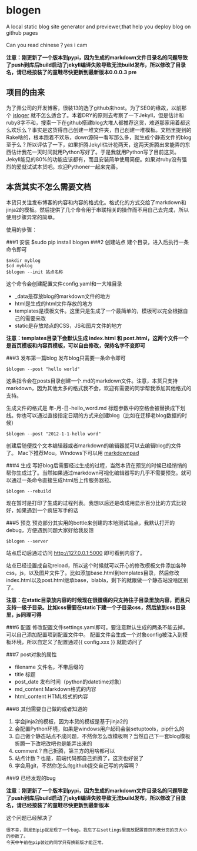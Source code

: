 blogen
======

A local static blog site generator and previewer,that help you deploy blog on github pages

Can you read chinese？yes i cam

__注意：刚更新了一个版本到pypi，因为生成的markdown文件目录名的问题导致了push到库后build启动了jekyll编译失败导致无法build发布，所以修改了目录名，请已经按装了的童鞋尽快更新到最新版本0.0.0.3 pre__

项目的由来
-------
为了弄公司的开发博客，很装13的选了github来host。为了SEO的缘故，以前那个 [jsloger](https://github.com/ipconfiger/jsloger) 就不怎么适合了。本着DRY的原则去考察了一下Jekyll，但是估计和ruby8字不和，搜索一下在github搭建blog大堆人都推荐这货，难道那家用着都这么欢乐么？事实是这货得自己创建一堆文件夹，自己创建一堆模板。文档里提到的Rake啥的，根本跑着不欢乐，down源码一看写那么多，就生成个静态文件的blog至于么？所以评估了一下，如果折腾Jekyll估计花两天，这两天折腾出来能弄的东西估计我花一天时间就用Python写好了。于是我就用Python写了目前这货。Jekyll能见的80%的功能应该都有，而且安装简单使用简便。如果对ruby没有强烈的爱就试试本货吧。欢迎Pythoner一起来完善。

本货其实不怎么需要文档
--------
本货只关注发布博客的内容和内容的格式化。格式化的方式交给了markdown和jinja2的模板。然后提供了几个命令用于串联相关的操作而不用自己去完成，所以使用步骤异常的简单。

使用的步骤：

###1 安装 
    $sudo pip install blogen 
###2 创建站点
建个目录，进入后执行一条命令即可
    
    $mkdir myblog
    $cd myblog
    $blogen --init 站点名称
这个命令会创建配置文件config.yaml和一大堆目录

* _data是存放blog的markdown文件的地方
* html是生成的html文件存放的地方
* templates是模板文件。这里只是生成了一个最简单的，模板可以完全根据自己的需要来改
* static是存放站点的CSS，JS和图片文件的地方

__注意：templates目录下会默认生成 index.html 和 post.html，这两个文件一个是首页模板和内容页模板，可以自由修改，保持名字不变即可__

###3 发布第一篇blog
发布blog只需要一条命令即可

    $blogen --post "hello world"
    
这条指令会在posts目录创建一个.md的markdown文件。注意，本货只支持markdown，因为其他太多的格式我不会，欢迎有需要的同学帮我添加其他格式的支持。

生成文件的格式是  年-月-日-hello_word.md  标题参数中的空格会被替换成下划线。你也可以通过直接指定日期的方式来创建blog（比如在迁移老blog数据的时候）

    $blogen --post "2012-1-1-hello word"
    
创建后随便找个文本编辑器或者markdown的编辑器就可以去编辑blog的文件了。
Mac下推荐Mou。Windows下可以用 [markdownpad](http://markdownpad.com/)

###4 生成
写好blog后需要经过生成的过程，当然本货在预览的时候已经悄悄的帮你生成过了。当然如果通过markdown可视化编辑器写的几乎不需要预览。就可以通过一条命令直接生成html后上传服务器拉。

    $blogen --rebuild
    
现在暂时是打印了生成的过程列表。我想以后还是改成用显示百分比的方式比较好，如果遇到一个疯狂写手的话

###5 预览
预览部分其实用的bottle来创建的本地测试站点，我默认打开的debug，方便遇到问题大家好给我反馈

    $blogen --server
    
站点启动后通过访问  http://127.0.0.1:5000 即可看到内容了。

站点已经设置成自动reload，所以这个时候就可以开心的修改模板文件添加各种css，js，以及图片文件了。比如添加base.html到templates目录，然后修改index.html以及post.html继承base，blabla，剩下的就跟做一个静态站没啥区别了。

__注意：在static目录放内容的时候现在很蛋痛的只支持往子目录里放内容，而且只支持一级子目录。比如css需要在static下建一个子目录css，然后放到css目录里，js同理可得__

###6 配置
修改配置文件settings.yaml即可。要注意默认生成的两条不能去掉。
可以自己添加配置项到配置文件中。
配置文件会生成一个对象config被注入到模板环境，所以自定义了配置通过{{ config.xxx }} 就能访问了


###7 post对象的属性

* filename       文件名，不带后缀的
* title          标题
* post_date      发布时间（python的datetime对象）
* md_content     Markdown格式的内容
* html_content   HTML格式的内容 

###8 其他需要自己做的或者知道的

1. 学会jinja2的模板，因为本货的模板是基于jinja2的
2. 会配置Python环境，如果是windows用户起码会装setuptools，pip什么的
3. 自己做个静态站点不成问题，不然你怎么改模板啊？当然自己下一套blog模板折腾一下改吧改吧也是能弄出来的
4. comment？自己折腾，第三方的用啥都可以
5. 站点计数？也是，前端代码都自己折腾了，这货也好说了
6. 学会用git，不然你怎么向github提交自己写的内容啊？

###9 已经发现的bug

__注意：刚更新了一个版本到pypi，因为生成的markdown文件目录名的问题导致了push到库后build启动了jekyll编译失败导致无法build发布，所以修改了目录名，请已经按装了的童鞋尽快更新到最新版本__

这个问题已经解决了

    很不幸，刚发到pip就发现了一个bug。我忘了在settings里面放配置首页列表分页的页大小的参数了。   
    今天中午前在pip装过的同学只有换新版才能正常。
